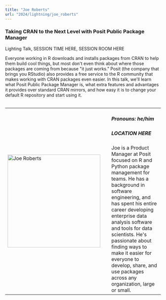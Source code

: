 ```yaml
---
title: "Joe Roberts"
url: "2024/lightning/joe_roberts"
---
```


### Taking CRAN to the Next Level with Posit Public Package Manager
Lighting Talk, SESSION TIME HERE, SESSION ROOM HERE

Everyone working in R downloads and installs packages from CRAN to help them build cool things, but most don't even think about where those packages are coming from because "it just works." Posit (the company that brings you RStudio) also provides a free service to the R community that makes working with CRAN packages even easier. In this talk, we'll learn what Posit Public Package Manager is, what extra features and advantages it provides over standard CRAN mirrors, and how easy it is to change your default R repository and start using it.
<br><br>

<table>
  <tr><td><img width="300px" style="float: left; padding: 0px 20px 0px 0px;" 
           src="../../../../img/speakers/speakers_2024/joe_roberts.jpg" alt="Joe Roberts"></td>
  <td>
      <h5>Pronouns: he/him</h5>
      <h5>LOCATION HERE</h5>
      Joe is a Product Manager at Posit focused on R and Python package management for teams.  He has a background in software engineering, and has spent his entire career developing enterprise data analysis software and tools for data scientists.  He's passionate about finding ways to make it easier for everyone to develop, share, and use packages across any organization, large or small.
      </td></tr>

</table>


